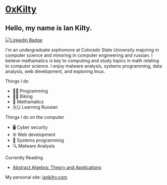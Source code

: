 # [0xKilty](https://iankilty.com/)
## Hello, my name is Ian Kilty. 

[![Linkedin Badge](https://img.shields.io/badge/-LinkedIn-0e76a8?style=flat-square&logo=Linkedin&logoColor=white)](https://linkedin.com/in/ian-kilty)

I'm an undergraduate sophomore at Colorado State University majoring in computer science and minoring in computer engineering and russian. I believe mathamatics is key to computing and study topics in math relating to computer science. I enjoy malware analysis, systems programming, data analysis, web development, and exploring linux.

Things I do
- 👨‍💻 Programming
- 🚴‍♂️ Biking
- 🔢 Mathamatics
- 🇷🇺 Learning Russian

Things I do on the computer
- 🖥️ Cyber security
- 🌐 Web development
- 💾 Systems programming
- 🔍 Malware Analysis

Currently Reading
- [Abstract Algebra: Theory and Applications](http://abstract.ups.edu/)

My personal site: [iankilty.com](https://iankilty.com)
